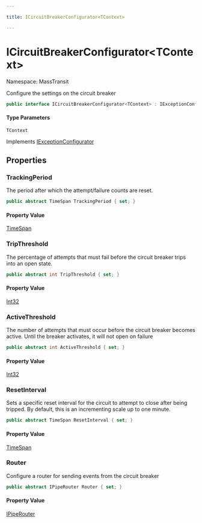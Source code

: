 ```yaml
---

title: ICircuitBreakerConfigurator<TContext>

---
```


# ICircuitBreakerConfigurator\<TContext\>

Namespace: MassTransit

Configure the settings on the circuit breaker

```csharp
public interface ICircuitBreakerConfigurator<TContext> : IExceptionConfigurator
```

#### Type Parameters

`TContext`<br/>

Implements [IExceptionConfigurator](../../masstransit-abstractions/masstransit/iexceptionconfigurator)

## Properties

### **TrackingPeriod**

The period after which the attempt/failure counts are reset.

```csharp
public abstract TimeSpan TrackingPeriod { set; }
```

#### Property Value

[TimeSpan](https://learn.microsoft.com/en-us/dotnet/api/system.timespan)<br/>

### **TripThreshold**

The percentage of attempts that must fail before the circuit breaker trips into
 an open state.

```csharp
public abstract int TripThreshold { set; }
```

#### Property Value

[Int32](https://learn.microsoft.com/en-us/dotnet/api/system.int32)<br/>

### **ActiveThreshold**

The number of attempts that must occur before the circuit breaker becomes active. Until the
 breaker activates, it will not open on failure

```csharp
public abstract int ActiveThreshold { set; }
```

#### Property Value

[Int32](https://learn.microsoft.com/en-us/dotnet/api/system.int32)<br/>

### **ResetInterval**

Sets a specific reset interval for the circuit to attempt to close after being tripped.
 By default, this is an incrementing scale up to one minute.

```csharp
public abstract TimeSpan ResetInterval { set; }
```

#### Property Value

[TimeSpan](https://learn.microsoft.com/en-us/dotnet/api/system.timespan)<br/>

### **Router**

Configure a router for sending events from the circuit breaker

```csharp
public abstract IPipeRouter Router { set; }
```

#### Property Value

[IPipeRouter](../masstransit-middleware/ipiperouter)<br/>
